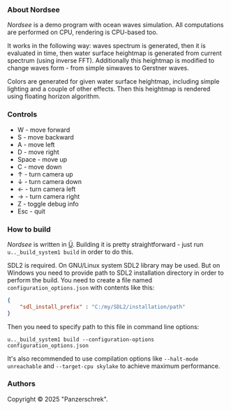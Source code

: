 ### About Nordsee

_Nordsee_ is a demo program with ocean waves simulation.
All computations are performed on CPU, rendering is CPU-based too.

It works in the following way: waves spectrum is generated, then it is evaluated in time, then water surface heightmap is generated from current spectrum (using inverse FFT). Additionally this heightmap is modified to change waves form - from simple sinwaves to Gerstner waves.

Colors are generated for given water surface heightmap, including simple lighting and a couple of other effects. Then this heightmap is rendered using floating horizon algorithm.


### Controls

* W - move forward
* S - move backward
* A - move left
* D - move right
* Space - move up
* C - move down
* ↑ - turn camera up
* ↓ - turn camera down
* ← - turn camera left
* → - turn camera right
* Z - toggle debug info
* Esc - quit


### How to build

_Nordsee_ is written in [Ü](https://github.com/Panzerschrek/U-00DC-Sprache).
Building it is pretty straightforward - just run `u.._build_system1 build` in order to do this.

SDL2 is required. On GNU/Linux system SDL2 library may be used.
But on Windows you need to provide path to SDL2 installation directory in order to perform the build.
You need to create a file named `configuration_options.json` with contents like this:
```json
{
    "sdl_install_prefix" : "C:/my/SDL2/installation/path"
}
```

Then you need to specify path to this file in command line options:
```
u.._build_system1 build --configuration-options configuration_options.json
```

It's also recommended to use compilation options like `--halt-mode unreachable` and `--target-cpu skylake` to achieve maximum performance.


### Authors
Copyright © 2025 "Panzerschrek".
